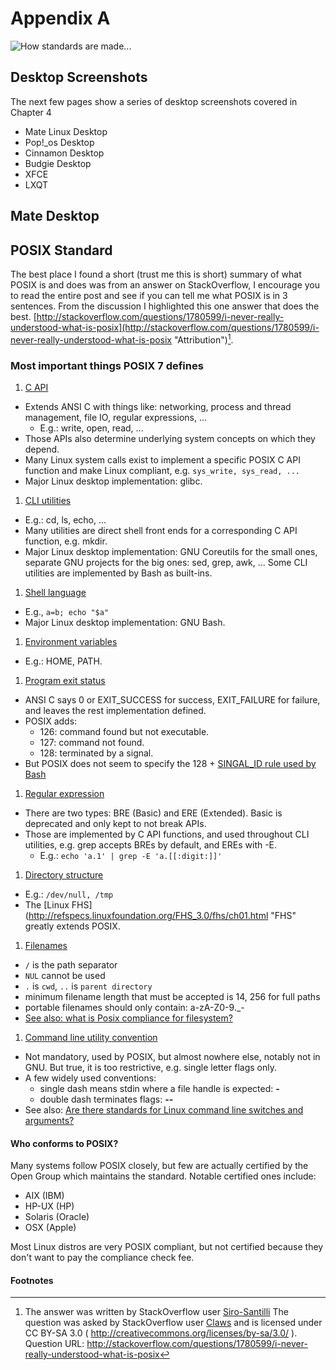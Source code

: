 # Appendix A

![*How standards are made...*](images/Chapter-Header/Appendix-A/standards.png "Git Commit")

## Desktop Screenshots

The next few pages show a series of desktop screenshots covered in Chapter 4

* Mate Linux Desktop
* Pop!_os Desktop
* Cinnamon Desktop
* Budgie Desktop
* XFCE
* LXQT

## Mate Desktop



## POSIX Standard

The best place I found a short (trust me this is short) summary of what POSIX is and does was from an answer on StackOverflow, I encourage you to read the entire post and see if you can tell me what POSIX is in 3 sentences. From the discussion I highlighted this one answer that does the best. [http://stackoverflow.com/questions/1780599/i-never-really-understood-what-is-posix](http://stackoverflow.com/questions/1780599/i-never-really-understood-what-is-posix "Attribution")[^48].

### Most important things POSIX 7 defines

1) [C API](http://pubs.opengroup.org/onlinepubs/9699919799/functions/contents.html "C API")

* Extends ANSI C with things like: networking, process and thread management, file IO, regular expressions, ...
  * E.g.: write, open, read, ...
* Those APIs also determine underlying system concepts on which they depend.
* Many Linux system calls exist to implement a specific POSIX C API function and make Linux compliant, e.g. ```sys_write, sys_read, ...```
* Major Linux desktop implementation: glibc.

1) [CLI utilities](http://pubs.opengroup.org/onlinepubs/9699919799/utilities/contents.html "CLI utilities")

* E.g.: cd, ls, echo, ...
* Many utilities are direct shell front ends for a corresponding C API function, e.g. mkdir.
* Major Linux desktop implementation: GNU Coreutils for the small ones, separate GNU projects for the big ones: sed, grep, awk, ... Some CLI utilities are implemented by Bash as built-ins.

1) [Shell language](http://pubs.opengroup.org/onlinepubs/9699919799/utilities/V3_chap02.html#tag_18 "Shell language")

* E.g., ```a=b; echo "$a"```
* Major Linux desktop implementation: GNU Bash.

1) [Environment variables](http://pubs.opengroup.org/onlinepubs/9699919799/basedefs/V1_chap08.html#tag_08 "Environment Variables")

* E.g.: HOME, PATH.

1) [Program exit status](http://pubs.opengroup.org/onlinepubs/9699919799/utilities/V3_chap02.html#tag_18_08 "Program Exit Status")

* ANSI C says 0 or EXIT_SUCCESS for success, EXIT_FAILURE for failure, and leaves the rest implementation defined.
* POSIX adds:
  * 126: command found but not executable.
  * 127: command not found.
  * 128: terminated by a signal.
* But POSIX does not seem to specify the 128 + [SINGAL_ID rule used by Bash](http://unix.stackexchange.com/questions/99112/default-exit-code-when-process-is-terminated)

1) [Regular expression](http://pubs.opengroup.org/onlinepubs/9699919799/basedefs/V1_chap09.html#tag_09 "Regular Expressions")

* There are two types: BRE (Basic) and ERE (Extended). Basic is deprecated and only kept to not break APIs.
* Those are implemented by C API functions, and used throughout CLI utilities, e.g. grep accepts BREs by default, and EREs with -E.
  * E.g.: ```echo 'a.1' | grep -E 'a.[[:digit:]]'```

1) [Directory structure](http://pubs.opengroup.org/onlinepubs/9699919799/basedefs/V1_chap10.html#tag_10 "Directory Structure")

* E.g.: ```/dev/null, /tmp```
* The [Linux FHS](http://refspecs.linuxfoundation.org/FHS_3.0/fhs/ch01.html "FHS" greatly extends POSIX.

1) [Filenames](http://pubs.opengroup.org/onlinepubs/9699919799/basedefs/V1_chap03.html#tag_03_267 "Filenames")

* ```/``` is the path separator
* ```NUL``` cannot be used
* ```.``` is ```cwd```, ```..``` is  ```parent directory```
* minimum filename length that must be accepted is 14, 256 for full paths
* portable filenames should only contain: a-zA-Z0-9._-
* [See also: what is Posix compliance for filesystem?](http://stackoverflow.com/questions/18550253/what-is-posix-compliance-for-filesystem)

1) [Command line utility convention](http://pubs.opengroup.org/onlinepubs/9699919799/basedefs/V1_chap12.html "Utility Convention")

* Not mandatory, used by POSIX, but almost nowhere else, notably not in GNU. But true, it is too restrictive, e.g. single letter flags only.
* A few widely used conventions:
  * single dash means stdin where a file handle is expected: __-__
  * double dash terminates flags:  __--__
* See also: [Are there standards for Linux command line switches and arguments?](http://stackoverflow.com/questions/8957222/are-there-standards-for-linux-command-line-switches-and-arguments)

#### Who conforms to POSIX?

Many systems follow POSIX closely, but few are actually certified by the Open Group which maintains the standard. Notable certified ones include:

* AIX (IBM)
* HP-UX (HP)
* Solaris (Oracle)
* OSX (Apple)
  
Most Linux distros are very POSIX compliant, but not certified because they don't want to pay the compliance check fee.

#### Footnotes

[^48]: The answer was written by StackOverflow user [Siro-Santilli](http://stackoverflow.com/users/895245/ciro-santilli-%e5%85%ad%e5%9b%9b%e4%ba%8b%e4%bb%b6-%e6%b3%95%e8%bd%ae%e5%8a%9f-%e7%ba%b3%e7%b1%b3%e6%af%94%e4%ba%9a-%e5%a8%81%e8%a7%86)
    The question was asked by StackOverflow user [Claws](http://stackoverflow.com/users/193653/claws)
    and is licensed under CC BY-SA 3.0 ( http://creativecommons.org/licenses/by-sa/3.0/ ).
    Question URL: http://stackoverflow.com/questions/1780599/i-never-really-understood-what-is-posix
